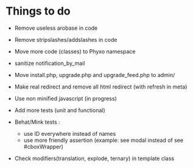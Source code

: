 Things to do
============

 * Remove useless arobase in code
 * Remove stripslashes/addslashes in code
 * Move more code (classes) to Phyxo namespace
 * sanitize notification_by_mail
 * Move install.php, upgrade.php and upgrade_feed.php to admin/
 * Make real redirect and remove all html redirect (with refresh in meta)

 * Use non minified javascript (in progress)
 * Add more tests (unit and functional)
 * Behat/Mink tests :
   - use ID everywhere instead of names
   - use more friendly assertion (example: see modal instead of see #cboxWrapper)

 * Check modifiers(translation, explode, ternary) in template class
